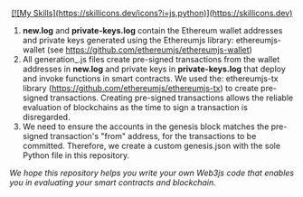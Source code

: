 <p align="center">
  <a href="https://skillicons.dev">
[![My Skills](https://skillicons.dev/icons?i=js,python)](https://skillicons.dev)
  </a>
</p>  

1) **new.log** and **private-keys.log** contain the Ethereum wallet addresses and private keys generated using the Ethereumjs library: ethereumjs-wallet (see https://github.com/ethereumjs/ethereumjs-wallet)
2) All generation_.js files create pre-signed transactions from the wallet addresses in **new.log** and private keys in **private-keys.log** that deploy and invoke functions in smart contracts. We used the: ethereumjs-tx library (https://github.com/ethereumjs/ethereumjs-tx) to create pre-signed transactions. Creating pre-signed transactions allows the reliable evaluation of blockchains as the time to sign a transaction is disregarded.
3) We need to ensure the accounts in the genesis block matches the pre-signed transaction's "from" address, for the transactions to be committed. Therefore, we create a custom genesis.json with the sole Python file in this repository.

*We hope this repository helps you write your own Web3js code that enables you in evaluating your smart contracts and blockchain.* 
